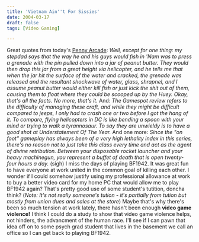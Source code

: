 ```yaml
---
title: 'Vietnam Ain''t For Sissies'
date: 2004-03-17
draft: false
tags: [Video Gaming]

---
```


Great quotes from today's [Penny Arcade](http://www.penny-arcade.com): _Well, except for one thing: my stepdad says that the way he and his guys would fish in 'Nam was to press a grenade with the pin pulled down into a jar of peanut butter. They would then drop this jar from a great height via helicopter, and he tells me that when the jar hit the surface of the water and cracked, the grenade was released and the resultant shockwave of water, glass, shrapnel, and I assume peanut butter would either kill fish or just kick the shit out of them, causing them to float where they could be scooped up by the Huey. Okay, that's all the facts. No more, that's it._ And: _The Gamespot review refers to the difficulty of managing these craft, and while they might be difficult compared to jeeps, I only had to crash one or two before I got the hang of it. To compare, flying helicopters in DC is like bending a spoon with your mind or trying to walk a tyrannosaur. To say they are unwieldy is to have a good shot at Understatement Of The Year._ And one more: _Since the "on foot" gameplay has always been of a very high lethality index in this series, there's no reason not to just take this class every time and act as the agent of divine retribution. Between your disposable rocket launcher and your heavy machinegun, you represent a buffet of death that is open twenty-four hours a day._ (sigh) I miss the days of playing BF1942. It was great fun to have everyone at work united in the common goal of killing each other. I wonder if I could somehow justify using my professional allowance at work to buy a better video card for my home PC that would allow me to play BF1942 again? That's pretty good use of some student's tutition, doncha think? (_Note: It's not really someone's tution - it's partially from tution but mostly from union dues and sales at the store_) Maybe that's why there's been so much tension at work lately, there hasn't been enough **video game violence!** I think I could do a study to show that video game violence helps, not hinders, the advancment of the human race. I'll see if I can pawn that idea off on to some psych grad student that lives in the basement we call an office so I can get back to playing BF1942.